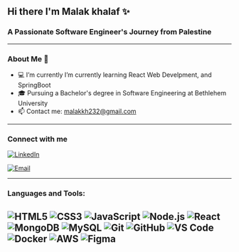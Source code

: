 
<!--
**malakkhalaf0/malakkhalaf0** is a ✨ _special_ ✨ repository because its `README.md` (this file) appears on your GitHub profile.

Here are some ideas to get you started:

- 🔭 I’m currently working on ...
- 🌱 I’m currently learning ...
- 👯 I’m looking to collaborate on ...
- 🤔 I’m looking for help with ...
- 💬 Ask me about ...
- 📫 How to reach me: ...
- 😄 Pronouns: ...
- ⚡ Fun fact: ...
-->



## Hi there I'm Malak khalaf ✨
### A Passionate Software Engineer's Journey from Palestine

---

### About Me 🌟
- 💻 I’m currently  I’m currently learning React Web Develpment, and SpringBoot
- 🎓 Pursuing a Bachelor's degree in Software Engineering at Bethlehem University
- 📫 Contact me: malakkh232@gmail.com

---

### Connect with me
[![LinkedIn](https://img.shields.io/badge/LinkedIn-0077B5?style=flat-square&logo=linkedin&logoColor=white)](https://www.linkedin.com/in/malak-khalaf-a375372b4/)

[![Email](https://img.shields.io/badge/Email-D14836?style=flat-square&logo=gmail&logoColor=white)](mailto:malakkh232@gmail.com)

---

### Languages and Tools:
![HTML5](https://img.shields.io/badge/-HTML5-E34F26?style=flat-square&logo=html5&logoColor=white)
![CSS3](https://img.shields.io/badge/-CSS3-1572B6?style=flat-square&logo=css3)
![JavaScript](https://img.shields.io/badge/-JavaScript-F7DF1E?style=flat-square&logo=javascript&logoColor=black)
![Node.js](https://img.shields.io/badge/-Node.js-339933?style=flat-square&logo=node.js&logoColor=white)
![React](https://img.shields.io/badge/-React-61DAFB?style=flat-square&logo=react&logoColor=black)
![MongoDB](https://img.shields.io/badge/-MongoDB-47A248?style=flat-square&logo=mongodb&logoColor=white)
![MySQL](https://img.shields.io/badge/-MySQL-4479A1?style=flat-square&logo=mysql&logoColor=white)
![Git](https://img.shields.io/badge/-Git-F05032?style=flat-square&logo=git&logoColor=white)
![GitHub](https://img.shields.io/badge/-GitHub-181717?style=flat-square&logo=github)
![VS Code](https://img.shields.io/badge/-VS%20Code-007ACC?style=flat-square&logo=visual-studio-code&logoColor=white)
![Docker](https://img.shields.io/badge/-Docker-2496ED?style=flat-square&logo=docker&logoColor=white)
![AWS](https://img.shields.io/badge/-AWS-232F3E?style=flat-square&logo=amazon-aws&logoColor=white)
![Figma](https://img.shields.io/badge/-Figma-F24E1E?style=flat-square&logo=figma&logoColor=white)
---

